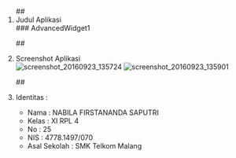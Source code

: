 <ol>
##<li> Judul Aplikasi </li>
### AdvancedWidget1
 
##<li> Screenshot Aplikasi </li>
![screenshot_20160923_135724](https://cloud.githubusercontent.com/assets/22027035/18788412/f26225dc-81d0-11e6-9115-ed3f5eda504d.png)
![screenshot_20160923_135901](https://cloud.githubusercontent.com/assets/22027035/18788414/f28f246a-81d0-11e6-81c0-578faa3181a6.png)
 
##<li> Identitas : </li>
 <ul>
 <li> Nama : NABILA FIRSTANANDA SAPUTRI </li>
 <li> Kelas : XI RPL 4 </li>
 <li> No : 25 </li>
 <li> NIS : 4778.1497/070 </li>
 <li> Asal Sekolah : SMK Telkom Malang </li>
 </ul>



